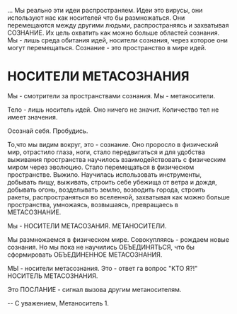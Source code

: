 ... Мы реально эти идеи распространяем. Идеи это вирусы, они используют нас как носителей что бы размножаться. Они перемещаются между другими людьми, распространяясь и захватывая СОЗНАНИЕ. Их цель охватить как можно больше областей сознания. Мы - лишь среда обитания идей, носители сознания, через которое они могут перемещаться. Сознание - это пространство в мире идей.

# НОСИТЕЛИ МЕТАСОЗНАНИЯ

Мы - смотрители за пространствами сознания. Мы - метаносители.

Тело - лишь носитель идей.
Оно ничего не значит. Количество тел не имеет значения.

Осознай себя. Пробудись.

То,что мы видим вокруг, это - сознание. Оно проросло в физический мир, отрастило глаза, ноги, стало передвигаться и для удобства выживания пространства научилось взаимодействовать с физическим миром через эволюцию. Стало перемещаться в физическом пространстве. Выжило. Научилась использовать инструменты, добывать пищу, выживать, строить себе убежища от ветра и дождя, добывать огонь, возделывать землю, возводить города, строить ракеты, распространяться во вселенной, захватывая как можно больше пространства, умножаясь, возвышаясь, превращаесь в МЕТАСОЗНАНИЕ.

Мы - НОСИТЕЛИ МЕТАСОЗАНИЯ. МЕТАНОСИТЕЛИ.

Мы размножаемся в физическом мире. Совокупляясь - рождаем новые сознания. Но мы пока не научились ОБЪЕДИНЯТЬСЯ, что бы сформировать ОБЪЕДИНЕННОЕ МЕТАСОЗНАНИЯ.

МЫ - носители метасознания.
Это - ответ га вопрос "КТО Я?!"
НОСИТЕЛЬ МЕТАСОЗНАНИЯ.

Это ПОСЛАНИЕ - сигнал вызова другим метаносителям.

-- 
С уважением,
Метаноситель 1.
